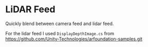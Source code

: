 # LiDAR Feed

Quickly blend between camera feed and lidar feed.

For the lidar feed I used `DisplayDepthImage.cs` from https://github.com/Unity-Technologies/arfoundation-samples.git
